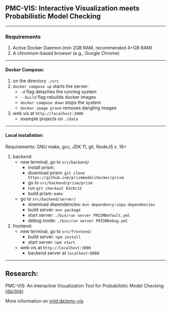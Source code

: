 ## **PMC-VIS:** Interactive Visualization meets Probabilistic Model Checking
----------------------------

### Requirements
1. Active Docker Daemon (min 2GB RAM, recommended 4+GB RAM)
2. A chromium-based browser (e.g., Google Chrome)

----------------------------

#### Docker Compose:
1. on the directory `./src`
2. `docker compose up` starts the server: 
   - `-d` flag detaches the running system
   - `--build` flag rebuilds docker images
   - `docker compose down` stops the system
   - `docker image prune` removes dangling images
3. web vis at `http://localhost:3000` 
   - example projects on  `./data`

----------------------------

#### Local installation:
Requirements: GNU make, gcc, JDK 11, git, NodeJS v. 16+
  1. backend:
      - new terminal, go to `src/backend/`
        - install prism:
        - download prism: `git clone https://github.com/prismmodelchecker/prism`
        - go to `src/backend/prism/prism`
        - run `git checkout 03c6c15`
        - build prism: `make`
      - go to `src/backend/server/`
        - download dependencies: `mvn dependency:copy-dependencies`
        - build server: `mvn package` 
        - start server: `./bin/run server PRISMDefault.yml` 
        - debug mode: `./bin/run server PRISMDebug.yml`
  2. frontend:
      - new terminal, go to `src/frontend/`
        - build server: `npm install` 
        - start server: `npm start`
      - web vis at `http://localhost:3000`
        - backend server at `localhost:8080` 

----------------------------

## Research: 

PMC-VIS: An Interactive Visualization Tool for Probabilistic Model Checking <a href="https://doi.org/10.1007/978-3-031-47115-5_20">(doi:link)</a>

More information on <a href="https://imld.de/pmc-vis">imld.de/pmc-vis</a>

